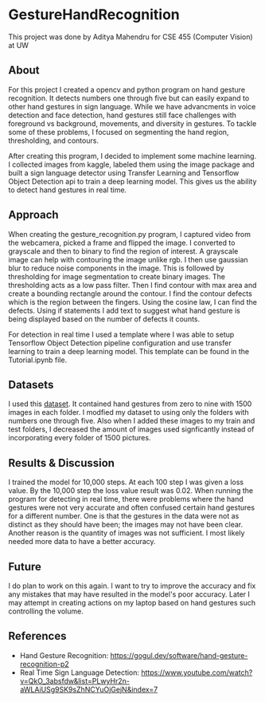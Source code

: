 # GestureHandRecognition
This project was done by Aditya Mahendru for CSE 455 (Computer Vision) at UW

## About 
For this project I created a opencv and python program on hand gesture recognition. It detects numbers one through five but can easily expand to other hand gestures in sign language. While we have advancments in voice detection and face detection, hand gestures still face challenges with foreground vs background, movements, and diversity in gestures. To tackle some of these problems, I focused on segmenting the hand region, thresholding, and contours.

After creating this program, I decided to implement some machine learning. I collected images from kaggle, labeled them using the image package and built a sign language detector using Transfer Learning and Tensorflow Object Detection api to train a deep learning model. This gives us the ability to detect hand gestures in real time.  

## Approach
When creating the gesture_recognition.py program, I captured video from the webcamera, picked a frame and flipped the image. I converted to grayscale and then to binary to find the region of interest. A grayscale image can help with contouring the image unlike rgb. I then use gaussian blur to reduce noise components in the image. This is followed by thresholding for image segmentation to create binary images. The thresholding acts as a low pass filter. Then I find contour with max area and create a bounding rectangle around the contour. I find the contour defects which is the region between the fingers. Using the cosine law, I can find the defects. Using if statements I add text to suggest what hand gesture is being displayed based on the number of defects it counts. 

For detection in real time I used a template where I was able to setup Tensorflow Object Detection pipeline configuration and use transfer learning to train a deep learning model. This template can be found in the Tutorial.ipynb file.

## Datasets
I used this [dataset](https://www.kaggle.com/muhammadkhalid/sign-language-for-numbers). It contained hand gestures from zero to nine with 1500 images in each folder. I modfied my dataset to using only the folders with numbers one through five. Also when I added these images to my train and test folders, I decreased the amount of images used signficantly instead of incorporating every folder of 1500 pictures.

## Results & Discussion
I trained the model for 10,000 steps. At each 100 step I was given a loss value. By the 10,000 step the loss value result was 0.02. When running the program for detecting in real time, there were problems where the hand gestures were not very accurate and often confused certain hand gestures for a different number. One is that the gestures in the data were not as distinct as they should have been; the images may not have been clear. Another reason is the quantity of images was not sufficient. I most likely needed more data to have a better accuracy.

## Future
I do plan to work on this again. I want to try to improve the accuracy and fix any mistakes that may have resulted in the model's poor accuracy. Later I may attempt in creating actions on my laptop based on hand gestures such controlling the volume.

## References
* Hand Gesture Recognition: https://gogul.dev/software/hand-gesture-recognition-p2
* Real Time Sign Language Detection: https://www.youtube.com/watch?v=QkO_3absfdw&list=PLwyHr2n-aWLAiUSg9SK9sZhNCYuOjGejN&index=7
